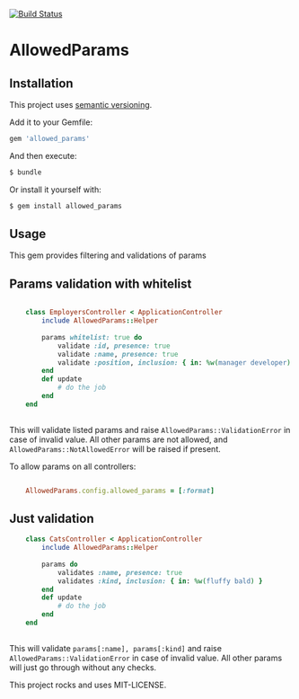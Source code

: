 [![Build Status](https://travis-ci.org/SPBTV/allowed_params.svg?branch=master)](https://travis-ci.org/SPBTV/allowed_params)

# AllowedParams

## Installation

This project uses [semantic versioning](http://semver.org/spec/v2.0.0.html).

Add it to your Gemfile:

```ruby
gem 'allowed_params'
```

And then execute:

```sh
$ bundle
```

Or install it yourself with:

```sh
$ gem install allowed_params
```


## Usage

This gem provides filtering and validations of params

## Params validation with whitelist
 
```ruby

    class EmployersController < ApplicationController
        include AllowedParams::Helper
        
        params whitelist: true do
            validate :id, presence: true
            validate :name, presence: true
            validate :position, inclusion: { in: %w(manager developer) }
        end
        def update
            # do the job
        end        
    end
    
```
 
This will validate listed params and raise `AllowedParams::ValidationError` in case of invalid value.
All other params are not allowed, and `AllowedParams::NotAllowedError` will be raised if present.

To allow params on all controllers:
 
```ruby 

    AllowedParams.config.allowed_params = [:format]

```   

## Just validation   
   
```ruby    
    class CatsController < ApplicationController
        include AllowedParams::Helper
        
        params do
            validates :name, presence: true
            validates :kind, inclusion: { in: %w(fluffy bald) }
        end
        def update
            # do the job
        end        
    end
    
```

This will validate `params[:name], params[:kind]` and raise `AllowedParams::ValidationError` in case of invalid value.
All other params will just go through without any checks.

This project rocks and uses MIT-LICENSE.
